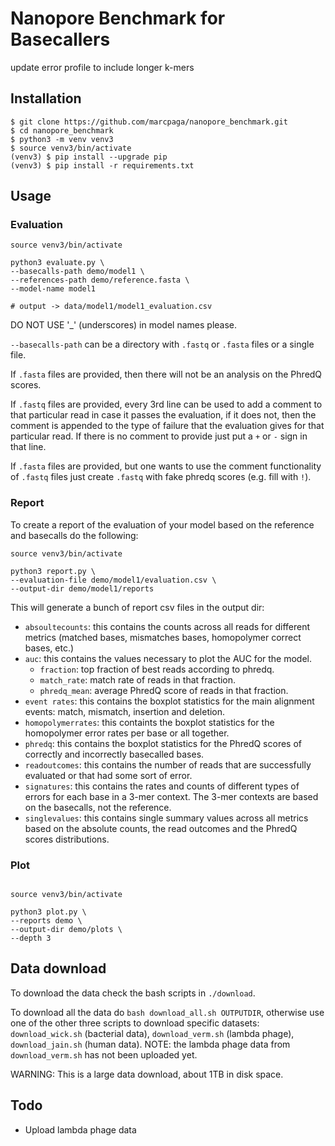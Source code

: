 # Nanopore Benchmark for Basecallers

update error profile to include longer k-mers 

## Installation

```
$ git clone https://github.com/marcpaga/nanopore_benchmark.git 
$ cd nanopore_benchmark
$ python3 -m venv venv3
$ source venv3/bin/activate
(venv3) $ pip install --upgrade pip
(venv3) $ pip install -r requirements.txt
```

## Usage

### Evaluation

```
source venv3/bin/activate

python3 evaluate.py \
--basecalls-path demo/model1 \
--references-path demo/reference.fasta \
--model-name model1

# output -> data/model1/model1_evaluation.csv
```

DO NOT USE '_' (underscores) in model names please.

`--basecalls-path` can be a directory with `.fastq` or `.fasta` files or a single file. 

If `.fasta` files are provided, then there will not be an analysis on the PhredQ scores.

If `.fastq` files are provided, every 3rd line can be used to add a comment to that particular read in case it passes the evaluation, if it does not, then the comment is appended to the type of failure that the evaluation gives for that particular read. If there is no comment to provide just put a `+` or `-` sign in that line.

If `.fasta` files are provided, but one wants to use the comment functionality of `.fastq` files just create `.fastq` with fake phredq scores (e.g. fill with `!`).


### Report

To create a report of the evaluation of your model based on the reference and basecalls do the following:

```
source venv3/bin/activate

python3 report.py \
--evaluation-file demo/model1/evaluation.csv \
--output-dir demo/model1/reports

```

This will generate a bunch of report csv files in the output dir:
- `absoultecounts`: this contains the counts across all reads for different metrics (matched bases, mismatches bases, homopolymer correct bases, etc.)
- `auc`: this contains the values necessary to plot the AUC for the model. 
    - `fraction`: top fraction of best reads according to phredq.
    - `match_rate`: match rate of reads in that fraction.
    - `phredq_mean`: average PhredQ score of reads in that fraction.
- `event rates`: this contains the boxplot statistics for the main alignment events: match, mismatch, insertion and deletion.
- `homopolymerrates`: this containts the boxplot statistics for the homopolymer error rates per base or all together.
- `phredq`: this contains the boxplot statistics for the PhredQ scores of correctly and incorrectly basecalled bases.
- `readoutcomes`: this contains the number of reads that are successfully evaluated or that had some sort of error.
- `signatures`: this contains the rates and counts of different types of errors for each base in a 3-mer context. The 3-mer contexts are based on the basecalls, not the reference.
- `singlevalues`: this contains single summary values across all metrics based on the absolute counts, the read outcomes and the PhredQ scores distributions.

### Plot

```

source venv3/bin/activate

python3 plot.py \
--reports demo \
--output-dir demo/plots \
--depth 3

```

## Data download

To download the data check the bash scripts in `./download`.

To download all the data do `bash download_all.sh OUTPUTDIR`, otherwise use one of the other three scripts to download specific datasets: `download_wick.sh` (bacterial data), `download_verm.sh` (lambda phage), `download_jain.sh` (human data). NOTE: the lambda phage data from `download_verm.sh` has not been uploaded yet.

WARNING: This is a large data download, about 1TB in disk space.

## Todo

- Upload lambda phage data 